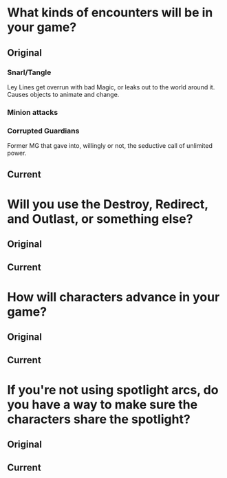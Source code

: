 # What kinds of encounters will be in your game?
## Original
### Snarl/Tangle 
Ley Lines get overrun with bad Magic, or leaks out to the world around it. Causes objects to animate and change.

### Minion attacks


### Corrupted Guardians
Former MG that gave into, willingly or not, the seductive call of unlimited power.

## Current


# Will you use the Destroy, Redirect, and Outlast, or something else?
## Original


## Current


# How will characters advance in your game?
## Original


## Current


# If you're not using spotlight arcs, do you have a way to make sure the characters share the spotlight?
## Original


## Current

